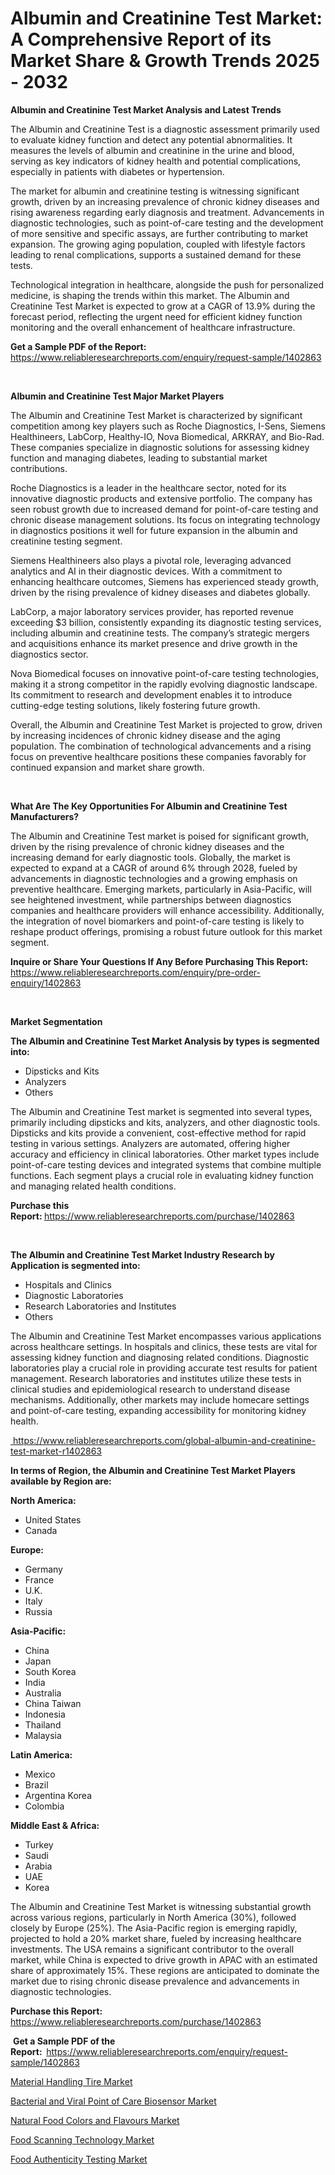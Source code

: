 <p><h1>Albumin and Creatinine Test Market: A Comprehensive Report of its Market Share & Growth Trends 2025 - 2032</h1></p><p><strong>Albumin and Creatinine Test Market Analysis and Latest Trends</strong></p>
<p><p>The Albumin and Creatinine Test is a diagnostic assessment primarily used to evaluate kidney function and detect any potential abnormalities. It measures the levels of albumin and creatinine in the urine and blood, serving as key indicators of kidney health and potential complications, especially in patients with diabetes or hypertension. </p><p>The market for albumin and creatinine testing is witnessing significant growth, driven by an increasing prevalence of chronic kidney diseases and rising awareness regarding early diagnosis and treatment. Advancements in diagnostic technologies, such as point-of-care testing and the development of more sensitive and specific assays, are further contributing to market expansion. The growing aging population, coupled with lifestyle factors leading to renal complications, supports a sustained demand for these tests.</p><p>Technological integration in healthcare, alongside the push for personalized medicine, is shaping the trends within this market. The Albumin and Creatinine Test Market is expected to grow at a CAGR of 13.9% during the forecast period, reflecting the urgent need for efficient kidney function monitoring and the overall enhancement of healthcare infrastructure.</p></p>
<p><strong>Get a Sample PDF of the Report:&nbsp;</strong> <a href="https://www.reliableresearchreports.com/enquiry/request-sample/1402863?utm_campaign=13&utm_medium=2&utm_source=Github&utm_content=ia&utm_term=12012025&utm_id=albumin-and-creatinine-test">https://www.reliableresearchreports.com/enquiry/request-sample/1402863</a></p>
<p>&nbsp;</p>
<p><strong>Albumin and Creatinine Test Major Market Players</strong></p>
<p><p>The Albumin and Creatinine Test Market is characterized by significant competition among key players such as Roche Diagnostics, I-Sens, Siemens Healthineers, LabCorp, Healthy-IO, Nova Biomedical, ARKRAY, and Bio-Rad. These companies specialize in diagnostic solutions for assessing kidney function and managing diabetes, leading to substantial market contributions.</p><p>Roche Diagnostics is a leader in the healthcare sector, noted for its innovative diagnostic products and extensive portfolio. The company has seen robust growth due to increased demand for point-of-care testing and chronic disease management solutions. Its focus on integrating technology in diagnostics positions it well for future expansion in the albumin and creatinine testing segment.</p><p>Siemens Healthineers also plays a pivotal role, leveraging advanced analytics and AI in their diagnostic devices. With a commitment to enhancing healthcare outcomes, Siemens has experienced steady growth, driven by the rising prevalence of kidney diseases and diabetes globally.</p><p>LabCorp, a major laboratory services provider, has reported revenue exceeding $3 billion, consistently expanding its diagnostic testing services, including albumin and creatinine tests. The company’s strategic mergers and acquisitions enhance its market presence and drive growth in the diagnostics sector.</p><p>Nova Biomedical focuses on innovative point-of-care testing technologies, making it a strong competitor in the rapidly evolving diagnostic landscape. Its commitment to research and development enables it to introduce cutting-edge testing solutions, likely fostering future growth.</p><p>Overall, the Albumin and Creatinine Test Market is projected to grow, driven by increasing incidences of chronic kidney disease and the aging population. The combination of technological advancements and a rising focus on preventive healthcare positions these companies favorably for continued expansion and market share growth.</p></p>
<p>&nbsp;</p>
<p><strong>What Are The Key Opportunities For Albumin and Creatinine Test Manufacturers?</strong></p>
<p><p>The Albumin and Creatinine Test market is poised for significant growth, driven by the rising prevalence of chronic kidney diseases and the increasing demand for early diagnostic tools. Globally, the market is expected to expand at a CAGR of around 6% through 2028, fueled by advancements in diagnostic technologies and a growing emphasis on preventive healthcare. Emerging markets, particularly in Asia-Pacific, will see heightened investment, while partnerships between diagnostics companies and healthcare providers will enhance accessibility. Additionally, the integration of novel biomarkers and point-of-care testing is likely to reshape product offerings, promising a robust future outlook for this market segment.</p></p>
<p><strong>Inquire or Share Your Questions If Any Before Purchasing This Report:</strong> <a href="https://www.reliableresearchreports.com/enquiry/pre-order-enquiry/1402863?utm_campaign=13&utm_medium=2&utm_source=Github&utm_content=ia&utm_term=12012025&utm_id=albumin-and-creatinine-test">https://www.reliableresearchreports.com/enquiry/pre-order-enquiry/1402863</a></p>
<p>&nbsp;</p>
<p><strong>Market Segmentation</strong></p>
<p><strong>The Albumin and Creatinine Test Market Analysis by types is segmented into:</strong></p>
<p><ul><li>Dipsticks and Kits</li><li>Analyzers</li><li>Others</li></ul></p>
<p><p>The Albumin and Creatinine Test market is segmented into several types, primarily including dipsticks and kits, analyzers, and other diagnostic tools. Dipsticks and kits provide a convenient, cost-effective method for rapid testing in various settings. Analyzers are automated, offering higher accuracy and efficiency in clinical laboratories. Other market types include point-of-care testing devices and integrated systems that combine multiple functions. Each segment plays a crucial role in evaluating kidney function and managing related health conditions.</p></p>
<p><strong>Purchase this Report:&nbsp;</strong><a href="https://www.reliableresearchreports.com/purchase/1402863?utm_campaign=13&utm_medium=2&utm_source=Github&utm_content=ia&utm_term=12012025&utm_id=albumin-and-creatinine-test">https://www.reliableresearchreports.com/purchase/1402863</a></p>
<p>&nbsp;</p>
<p><strong>The Albumin and Creatinine Test Market Industry Research by Application is segmented into:</strong></p>
<p><ul><li>Hospitals and Clinics</li><li>Diagnostic Laboratories</li><li>Research Laboratories and Institutes</li><li>Others</li></ul></p>
<p><p>The Albumin and Creatinine Test Market encompasses various applications across healthcare settings. In hospitals and clinics, these tests are vital for assessing kidney function and diagnosing related conditions. Diagnostic laboratories play a crucial role in providing accurate test results for patient management. Research laboratories and institutes utilize these tests in clinical studies and epidemiological research to understand disease mechanisms. Additionally, other markets may include homecare settings and point-of-care testing, expanding accessibility for monitoring kidney health.</p></p>
<p><a href="https://www.reliableresearchreports.com/global-albumin-and-creatinine-test-market-r1402863?utm_campaign=13&utm_medium=2&utm_source=Github&utm_content=ia&utm_term=12012025&utm_id=albumin-and-creatinine-test">&nbsp;https://www.reliableresearchreports.com/global-albumin-and-creatinine-test-market-r1402863</a></p>
<p><strong>In terms of Region, the Albumin and Creatinine Test Market Players available by Region are:</strong></p>
<p>
    <p> <strong> North America: </strong>
        <ul>
            <li>United States</li>
            <li>Canada</li>
        </ul>
        </p> 
    <p> <strong> Europe: </strong>
        <ul>
            <li>Germany</li>
            <li>France</li>
            <li>U.K.</li>
            <li>Italy</li>
            <li>Russia</li>
        </ul>
        </p> 
    <p> <strong> Asia-Pacific: </strong>
        <ul>
            <li>China</li>
            <li>Japan</li>
            <li>South Korea</li>
            <li>India</li>
            <li>Australia</li>
            <li>China Taiwan</li>
            <li>Indonesia</li>
            <li>Thailand</li>
            <li>Malaysia</li>
        </ul>
        </p> 
    <p> <strong> Latin America: </strong>
        <ul>
            <li>Mexico</li>
            <li>Brazil</li>
            <li>Argentina Korea</li>
            <li>Colombia</li>
        </ul>
        </p> 
    <p> <strong> Middle East & Africa: </strong>
        <ul>
            <li>Turkey</li>
            <li>Saudi</li>
            <li>Arabia</li>
            <li>UAE</li>
            <li>Korea</li>
        </ul>
    </p>
    </p>
<p><p>The Albumin and Creatinine Test Market is witnessing substantial growth across various regions, particularly in North America (30%), followed closely by Europe (25%). The Asia-Pacific region is emerging rapidly, projected to hold a 20% market share, fueled by increasing healthcare investments. The USA remains a significant contributor to the overall market, while China is expected to drive growth in APAC with an estimated share of approximately 15%. These regions are anticipated to dominate the market due to rising chronic disease prevalence and advancements in diagnostic technologies.</p></p>
<p><strong>Purchase this Report: </strong><a href="https://www.reliableresearchreports.com/purchase/1402863?utm_campaign=13&utm_medium=2&utm_source=Github&utm_content=ia&utm_term=12012025&utm_id=albumin-and-creatinine-test">https://www.reliableresearchreports.com/purchase/1402863</a></p>
<p>&nbsp;<strong>Get a Sample PDF of the Report:&nbsp;&nbsp;</strong><a href="https://www.reliableresearchreports.com/enquiry/request-sample/1402863?utm_campaign=13&utm_medium=2&utm_source=Github&utm_content=ia&utm_term=12012025&utm_id=albumin-and-creatinine-test">https://www.reliableresearchreports.com/enquiry/request-sample/1402863</a></p>
<p><strong></strong></p>
<p><p><a href="https://github.com/seanmcma708/Market-Research-Report-List-1/blob/main/material-handling-tire-market.md?utm_campaign=13&utm_medium=2&utm_source=Github&utm_content=ia&utm_term=12012025&utm_id=albumin-and-creatinine-test">Material Handling Tire Market</a></p><p><a href="https://github.com/yankimber90yankim/Market-Research-Report-List-1/blob/main/bacterial-and-viral-point-of-care-biosensor-market.md?utm_campaign=13&utm_medium=2&utm_source=Github&utm_content=ia&utm_term=12012025&utm_id=albumin-and-creatinine-test">Bacterial and Viral Point of Care Biosensor Market</a></p><p><a href="https://github.com/GenaGaines34/Market-Research-Report-List-1/blob/main/natural-food-colors-and-flavours-market.md?utm_campaign=13&utm_medium=2&utm_source=Github&utm_content=ia&utm_term=12012025&utm_id=albumin-and-creatinine-test">Natural Food Colors and Flavours Market</a></p><p><a href="https://github.com/edacruz6/Market-Research-Report-List-1/blob/main/food-scanning-technology-market.md?utm_campaign=13&utm_medium=2&utm_source=Github&utm_content=ia&utm_term=12012025&utm_id=albumin-and-creatinine-test">Food Scanning Technology Market</a></p><p><a href="https://github.com/princessbartram3/Market-Research-Report-List-1/blob/main/food-authenticity-testing-market.md?utm_campaign=13&utm_medium=2&utm_source=Github&utm_content=ia&utm_term=12012025&utm_id=albumin-and-creatinine-test">Food Authenticity Testing Market</a></p></p>